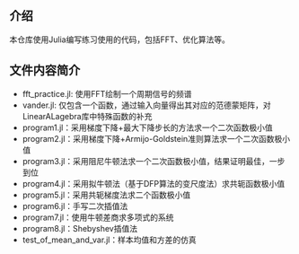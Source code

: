 ## 介绍
本仓库使用Julia编写练习使用的代码，包括FFT、优化算法等。

## 文件内容简介
- fft_practice.jl: 使用FFT绘制一个周期信号的频谱
- vander.jl: 仅包含一个函数，通过输入向量得出其对应的范德蒙矩阵，对LinearALagebra库中特殊函数的补充
- program1.jl：采用梯度下降+最大下降步长的方法求一个二次函数极小值
- program2.jl：采用梯度下降+Armijo-Goldstein准则算法求一个二次函数极小值
- program3.jl：采用阻尼牛顿法求一个二次函数极小值，结果证明最佳，一步到位
- program4.jl：采用拟牛顿法（基于DFP算法的变尺度法）求共轭函数极小值
- program5.jl：采用共轭梯度法求二个函数极小值
- program6.jl：手写二次插值法
- program7.jl：使用牛顿差商求多项式的系统
- program8.jl：Shebyshev插值法
- test_of_mean_and_var.jl：样本均值和方差的仿真